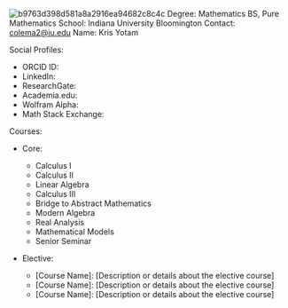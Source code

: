 ![b9763d398d581a8a2916ea94682c8c4c](https://github.com/user-attachments/assets/a8b61771-f3bd-42f5-b42b-69a3e2aa2e08)
Degree: Mathematics BS, Pure Mathematics
School: Indiana University Bloomington
Contact: colema2@iu.edu
Name: Kris Yotam

Social Profiles:
- ORCID ID: 
- LinkedIn: 
- ResearchGate: 
- Academia.edu: 
- Wolfram Alpha: 
- Math Stack Exchange: 

Courses:
- Core:
  - Calculus I
  - Calculus II
  - Linear Algebra
  - Calculus III
  - Bridge to Abstract Mathematics
  - Modern Algebra
  - Real Analysis
  - Mathematical Models
  - Senior Seminar

- Elective:
  - [Course Name]: [Description or details about the elective course]
  - [Course Name]: [Description or details about the elective course]
  - [Course Name]: [Description or details about the elective course]

